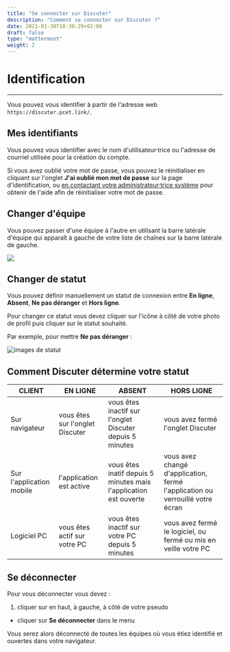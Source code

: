 ```yaml
---
title: "Se connecter sur Discuter"
description: "Comment se connecter sur Discuter ?"
date: 2021-01-30T10:30:29+02:00
draft: false
type: "mattermost"
weight: 2
---
```


# Identification
_____

Vous pouvez vous identifier à partir de l'adresse web `https://discuter.pcet.link/`.

## Mes identifiants

Vous pouvez vous identifier avec le nom d'utilisateur·trice ou l'adresse de courriel utilisée pour la création du compte.

Si vous avez oublié votre mot de passe, vous pouvez le réinitialiser en cliquant sur l'onglet **J'ai oublié mon mot de passe** sur la page d'identification, ou [en contactant votre administrateur·trice système](https://blog.pcet.link/contact/) pour obtenir de l'aide afin de réinitialiser votre mot de passe.

## Changer d'équipe

Vous pouvez passer d'une équipe à l'autre en utilisant la barre latérale d'équipe qui apparaît à gauche de votre liste de chaînes sur la barre latérale de gauche.

![](../../images/getting-started_signing-in_change-team.png)

## Changer de statut

Vous pouvez définir manuellement un statut de connexion entre **En ligne**, **Absent**, **Ne pas déranger** et **Hors ligne**.

Pour changer ce statut vous devez cliquer sur l'icône <i class="fa fa-caret-down" aria-hidden="true"></i> à côté de votre photo de profil puis cliquer sur le statut souhaité.

Par exemple, pour mettre **Ne pas déranger** :

![images de statut](../../images/team-etat-pas-deranger.png)

## Comment Discuter détermine votre statut

| CLIENT | EN LIGNE | ABSENT | HORS LIGNE |
| ------ | ------ | ------ | ------ |
| Sur navigateur| vous êtes sur l'onglet Discuter | vous êtes inactif sur l'onglet Discuter depuis 5 minutes | vous avez fermé l'onglet Discuter |
| Sur l'application mobile | l'application est active | vous êtes inatif depuis 5 minutes mais l'application est ouverte | vous avez changé d'application, fermé l'application ou verrouillé votre écran |
| Logiciel PC | vous êtes actif sur votre PC | vous êtes inactif sur votre PC depuis 5 minutes | vous avez fermé le logiciel, ou fermé ou mis en veille votre PC |

## Se déconnecter

Pour vous déconnecter vous devez&nbsp;:

  1. cliquer sur <i class="fa fa-bars" aria-hidden="true"></i> en haut, à gauche, à côté de votre pseudo
  * cliquer sur **Se déconnecter** dans le menu

Vous serez alors déconnecté de toutes les équipes où vous étiez identifié et ouvertes dans votre navigateur.
